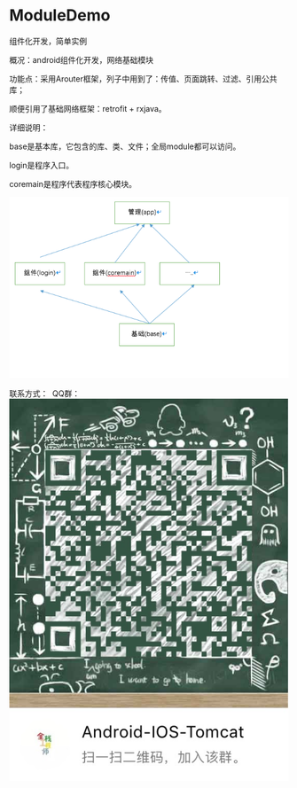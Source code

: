 # ModuleDemo
组件化开发，简单实例

概况：android组件化开发，网络基础模块

功能点：采用Arouter框架，列子中用到了：传值、页面跳转、过滤、引用公共库；

顺便引用了基础网络框架：retrofit + rxjava。

详细说明：

base是基本库，它包含的库、类、文件；全局module都可以访问。

login是程序入口。

coremain是程序代表程序核心模块。

![Aaron Swartz](https://github.com/ALiSir/ModuleDemo/raw/8974ab0887925096ba5d7f3b15ebc87a14a2476e/app/src/main/res/mipmap-xxhdpi/show.png)


联系方式：
  QQ群：
![Aaron Swartz](https://github.com/ALiSir/Resource/raw/master/Images/qq.JPG)

